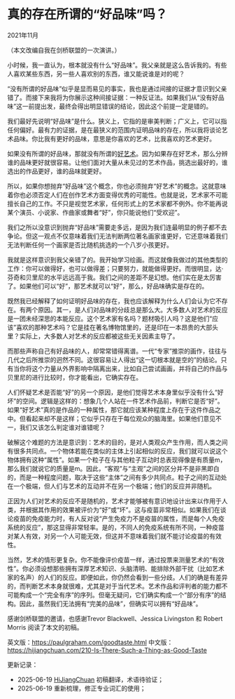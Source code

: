 


# 真的存在所谓的“好品味”吗？

2021年11月

（本文改编自我在剑桥联盟的一次演讲。）

小时候，我一直认为，根本就没有什么“好品味”。我父亲就是这么告诉我的。有些人喜欢某些东西，另一些人喜欢别的东西，谁又能说谁是对的呢？

“没有所谓的好品味”似乎是显而易见的事实，我也是通过间接的证据才意识到父亲错了。而接下来我将为你展示这种间接证据：一种反证法。如果我们从“没有好品味”这一前提出发，最终会得出明显错误的结论，因此这个前提一定是错的。

我们最好先说明“好品味”是什么。狭义上，它指的是审美判断；广义上，它可以指任何偏好。最有力的证据，是在最狭义的范围内证明品味的存在，所以我将谈论艺术品味。你比我有更好的品味，意思是你喜欢的艺术，比我喜欢的艺术更好。

如果没有所谓的好品味，那就没有所谓的[好艺术](https://hijiangchuan.com/paulgraham/070-How-Art-Can-Be-Good)。因为如果存在好艺术，那么分辨谁的品味更好就很容易。让他们面对大量从未见过的艺术作品，挑选出最好的，谁选出的作品更好，谁的品味就更好。

所以，如果你想抛弃“好品味”这个概念，你也必须抛弃“好艺术”的概念。这就意味着你也必须否定人们在创作艺术方面变得优秀的可能性。也就是说，艺术家不可能擅长自己的工作。不只是视觉艺术家，任何形式上的艺术家都不例外。你不能再说某个演员、小说家、作曲家或舞者“好”，你只能说他们“受欢迎”。

我们之所以没意识到抛弃“好品味”需要走多远，是因为我们连最明显的例子都不去争论。但这一观点不仅意味着我们无法判断两位著名画家谁更好，它还意味着我们无法判断任何一个画家是否比随机挑选的一个八岁小孩更好。

我就是这样意识到我父亲错了的。我开始学习绘画。而这就像我做过的其他类型的工作：你可以做得好，也可以做得差；只要努力，就能做得更好。而很明显，达·芬奇和贝里尼的水平远远高于我。我们之间的差距不是幻想。他们实在是太厉害了。如果他们可以“好”，那艺术就可以“好”，那么，好品味确实是存在的。

既然我已经解释了如何证明好品味的存在，我也应该解释为什么人们会认为它不存在。有两个原因。其一，是人们对品味的分歧总是那么大。大多数人对艺术的反应是一团未经深思的本能反应。这个艺术家有名吗？题材吸引人吗？这是他们“应该”喜欢的那种艺术吗？它是挂在著名博物馆里的，还是印在一本昂贵的大部头里？实际上，大多数人对艺术的反应都被这些无关因素主导了。

而那些声称自己有好品味的人，却常常错得离谱。一代“专家”推崇的画作，往往与几代之后所推崇的迥然不同。这很容易让人得出“这一切根本就是空的”的结论。只有当你将这个力量从外界影响中隔离出来，比如自己尝试画画，并将自己的作品与贝里尼的进行比较时，你才能看出，它确实存在。

人们怀疑艺术是否能“好”的另一个原因，是他们觉得艺术本身里似乎没有什么“好坏”的空间。逻辑是这样的：想象几个人站在一件艺术作品前，判断它是否“好”。如果“好艺术”真的是作品的一种属性，那它就应该某种程度上存在于这件作品之中。但看起来却不是这样；它似乎只存在于每位观众的脑海里。如果他们意见不一，我们又该怎么判定谁对谁错呢？

破解这个难题的方法是意识到：艺术的目的，是对人类观众产生作用，而人类之间有很多共同点。一个物体若能在类似的主体上引起相似的反应，我们就可以说这个物体拥有这种“属性”。如果一个粒子在与其他粒子互动时总表现得像是有质量m，那么我们就说它的质量是m。因此，“客观”与“主观”之间的区分并不是非黑即白的，而是一种程度问题，取决于这些“主体”之间有多少共同点。粒子之间的互动处在一个极端，但人们与艺术的互动并不在另一个极端；他们的反应并非随机。

正因为人们对艺术的反应不是随机的，艺术才能够被有意识地设计出来以作用于人类，并根据其作用的效果被评价为“好”或“坏”。这与疫苗非常相似。如果我们在谈论疫苗的免疫能力时，有人反对说“产生免疫力不是疫苗的属性，而是每个人免疫系统的反应”，那这显得非常轻率。是的，不同人的免疫系统有所不同，一种疫苗对某人有效，对另一个人可能无效，但这并不意味着我们就不能讨论疫苗的有效性。

当然，艺术的情形更复杂。你不能像评价疫苗一样，通过投票来测量艺术的“有效性”。你必须设想那些拥有深厚艺术知识、头脑清明、能排除外部干扰（比如艺术家的名声）的人们的反应。即便如此，你仍然会看到一些分歧。人们的确是有差异的，而判断艺术本身就很难，尤其是对于当代艺术。艺术作品和评判者的能力都不可能构成一个“完全有序”的序列。但毫无疑问，它们确实构成一个“部分有序”的结构。因此，虽然我们无法拥有“完美的品味”，但确实可以拥有“好品味”。

感谢剑桥联盟的邀请，也感谢Trevor Blackwell、Jessica Livingston 和 Robert Morris 阅读了本文的初稿。

英文版：https://paulgraham.com/goodtaste.html
中文版：https://hijiangchuan.com/210-Is-There-Such-a-Thing-as-Good-Taste



更新记录：
- 2025-06-19 [HiJiangChuan](https://hijiangchuan.com) 初稿翻译，术语待验证；
- 2025-06-19 重新梳理，修正专业词汇的使用；
